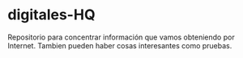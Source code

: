 # digitales-HQ
Repositorio para concentrar información que vamos obteniendo por Internet. Tambien pueden haber cosas interesantes como pruebas.
